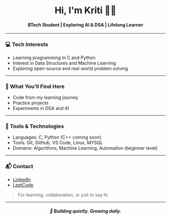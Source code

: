 <h1 align="center">Hi, I'm Kriti 👩‍💻</h1>
<h4 align="center">BTech Student | Exploring AI & DSA | Lifelong Learner</h4>

---

### 💻 Tech Interests
- Learning programming in C and Python
- Interest in Data Structures and Machine Learning
- Exploring open-source and real-world problem solving

---

### 📂 What You’ll Find Here
- Code from my learning journey
- Practice projects
- Experiments in DSA and AI

---

### 🔧 Tools & Technologies
- Languages: C, Python (C++ coming soon)
- Tools: Git, GitHub, VS Code, Linux, MYSQL
- Domains: Algorithms, Machine Learning, Automation (beginner level)

---

### 📬 Contact
- [LinkedIn](https://www.linkedin.com/in/connect-with-kriti)  
- [LeetCode](https://leetcode.com/kriti-on-leetcode)  
> For learning, collaboration, or just to say hi.

---

<h5 align="center">👀 Building quietly. Growing daily.</h5>
<!---
kriti-on-git/kriti-on-git is a ✨ special ✨ repository because its `README.md` (this file) appears on your GitHub profile.
You can click the Preview link to take a look at your changes.
--->
